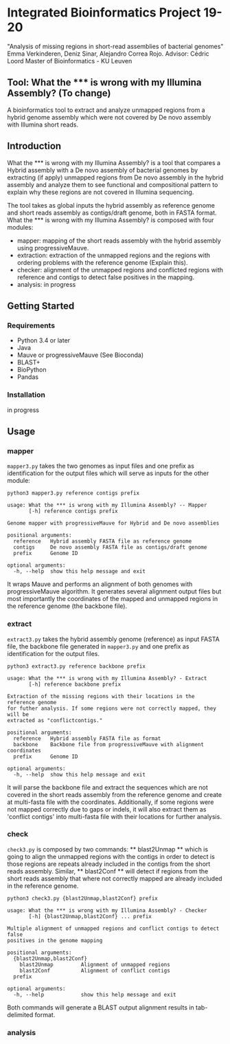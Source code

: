 # Integrated Bioinformatics Project 19-20

"Analysis of missing regions in short-read assemblies of bacterial genomes" Emma Verkinderen, Deniz Sinar, Alejandro Correa Rojo.
Advisor: Cédric Loord
Master of Bioinformatics - KU Leuven

## Tool: What the *** is wrong with my Illumina Assembly? (To change)

A bioinformatics tool to extract and analyze unmapped regions from a hybrid genome assembly which were not covered by De novo assembly with Illumina short reads.

## Introduction

What the *** is wrong with my Illumina Assembly? is a tool that compares a Hybrid assembly with a De novo assembly of bacterial genomes by extracting (if apply) unmapped regions from De novo assembly in the hybrid assembly and analyze them to see functional and compositional pattern to explain why these regions are not covered in Illumina sequencing.

The tool takes as global inputs the hybrid assembly as reference genome and short reads assembly as contigs/draft genome, both in FASTA format. What the *** is wrong with my Illumina Assembly? is composed with four modules:

- mapper: mapping of the short reads assembly with the hybrid assembly using progressiveMauve.
- extraction: extraction of the unmapped regions and the regions with ordering problems with the reference genome (Explain this).
- checker: alignment of the unmapped regions and conflicted regions with reference and contigs to detect false positives in the mapping.
- analysis: in progress 

## Getting Started

### Requirements

- Python 3.4 or later
- Java
- Mauve or progressiveMauve (See Bioconda)
- BLAST+
- BioPython
- Pandas

### Installation

in progress

## Usage

### mapper

`mapper3.py` takes the two genomes as input files and one prefix as identification for the output files which will serve as inputs for the other module:

```
python3 mapper3.py reference contigs prefix

usage: What the *** is wrong with my Illumina Assembly? -- Mapper
       [-h] reference contigs prefix

Genome mapper with progressiveMauve for Hybrid and De novo assemblies

positional arguments:
  reference   Hybrid assembly FASTA file as reference genome
  contigs     De novo assembly FASTA file as contigs/draft genome
  prefix      Genome ID

optional arguments:
  -h, --help  show this help message and exit

```

It wraps Mauve and performs an alignment of both genomes with progressiveMauve algorithm. It generates several alignment output files but most importantly the coordinates of the mapped and unmapped regions in the reference genome (the backbone file).

### extract

`extract3.py` takes the hybrid assembly genome (reference) as input FASTA file, the backbone file generated in `mapper3.py` and one prefix as identification for the output files.

```
python3 extract3.py reference backbone prefix

usage: What the *** is wrong with my Illumina Assembly? - Extract
       [-h] reference backbone prefix

Extraction of the missing regions with their locations in the reference genome
for futher analysis. If some regions were not correctly mapped, they will be
extracted as "conflictcontigs."

positional arguments:
  reference   Hybrid assembly FASTA file as format
  backbone    Backbone file from progressiveMauve with alignment coordinates
  prefix      Genome ID

optional arguments:
  -h, --help  show this help message and exit

```
It will parse the backbone file and extract the sequences which are not covered in the short reads assembly from the reference genome and create at multi-fasta file with the coordinates. Additionally, if some regions were not mapped correctly due to gaps or indels, it will also extract them as 'conflict contigs' into multi-fasta file with their locations for further analysis.

### check

`check3.py` is composed by two commands: ** blast2Unmap ** which is going to align the unmapped regions with the contigs in order to detect is those regions are repeats already included in the contigs from the short reads assembly. Similar, ** blast2Conf ** will detect if regions from the short reads assembly that where not correctly mapped are already included in the reference genome.

```
python3 check3.py {blast2Unmap,blast2Conf} prefix

usage: What the *** is wrong with my Illumina Assembly? - Checker
       [-h] {blast2Unmap,blast2Conf} ... prefix

Multiple alignment of unmapped regions and conflict contigs to detect false
positives in the genome mapping

positional arguments:
  {blast2Unmap,blast2Conf}
    blast2Unmap         Alignment of unmapped regions
    blast2Conf          Alignment of conflict contigs
  prefix

optional arguments:
  -h, --help            show this help message and exit

```
Both commands will generate a BLAST output alignment results in tab-delimited format.

### analysis